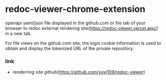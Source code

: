 # redoc-viewer-chrome-extension

openapi yaml/json file displayed in the github.com or file tab of your browser to redoc external rendering site(https://redoc-viewer.vercel.app/) in a new tab.

For file views on the github.com site, the login cookie information is used to obtain and display the tokenized URL of the private repository.


### link

- renderring site github(https://github.com/yuyj109/redoc-viewer)

